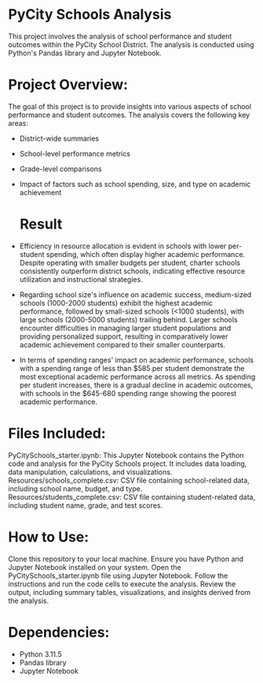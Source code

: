 # PyCity Schools Analysis

This project involves the analysis of school performance and student outcomes within the PyCity School District. The analysis is conducted using Python's Pandas library and Jupyter Notebook.

# Project Overview:

The goal of this project is to provide insights into various aspects of school performance and student outcomes. The analysis covers the following key areas:

- District-wide summaries
- School-level performance metrics
- Grade-level comparisons
- Impact of factors such as school spending, size, and type on academic achievement

  # Result
- Efficiency in resource allocation is evident in schools with lower per-student spending, which often display higher academic performance. Despite operating with smaller budgets per student, charter schools consistently outperform district schools, indicating effective resource utilization and instructional strategies.

- Regarding school size's influence on academic success, medium-sized schools (1000-2000 students) exhibit the highest academic performance, followed by small-sized schools (<1000 students), with large schools (2000-5000 students) trailing behind. Larger schools encounter difficulties in managing larger student populations and providing personalized support, resulting in comparatively lower academic achievement compared to their smaller counterparts.

- In terms of spending ranges' impact on academic performance, schools with a spending range of less than $585 per student demonstrate the most exceptional academic performance across all metrics. As spending per student increases, there is a gradual decline in academic outcomes, with schools in the $645-680 spending range showing the poorest academic performance.
  
# Files Included:

PyCitySchools_starter.ipynb: This Jupyter Notebook contains the Python code and analysis for the PyCity Schools project. It includes data loading, data manipulation, calculations, and visualizations.
Resources/schools_complete.csv: CSV file containing school-related data, including school name, budget, and type.
Resources/students_complete.csv: CSV file containing student-related data, including student name, grade, and test scores.

# How to Use:

Clone this repository to your local machine.
Ensure you have Python and Jupyter Notebook installed on your system.
Open the PyCitySchools_starter.ipynb file using Jupyter Notebook.
Follow the instructions and run the code cells to execute the analysis.
Review the output, including summary tables, visualizations, and insights derived from the analysis.

# Dependencies:

- Python 3.11.5
- Pandas library
- Jupyter Notebook
